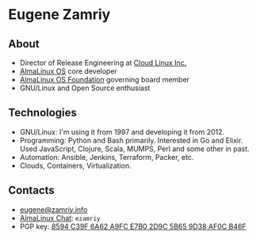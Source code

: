 # Eugene Zamriy


## About

* Director of Release Engineering at [Cloud Linux Inc.](https://www.cloudlinux.com/)
* [AlmaLinux OS](https://almalinux.org/) core developer
* [AlmaLinux OS Foundation](https://almalinux.org/) governing board member
* GNU/Linux and Open Source enthusiast


## Technologies

* GNU/Linux: I'm using it from 1997 and developing it from 2012.
* Programming: Python and Bash primarily. Interested in Go and Elixir. Used JavaScript, Clojure, Scala, MUMPS, Perl and some other in past.
* Automation: Ansible, Jenkins, Terraform, Packer, etc.
* Clouds, Containers, Virtualization.


## Contacts

* [eugene@zamriy.info](mailto:eugene@zamriy.info)
* [AlmaLinux Chat](https://chat.almalinux.org/): `ezamriy`
* PGP key: [8594 C39F 6A62 A9FC E7B0 2D9C 5B65 9D38 AF0C B46F](https://keyoxide.org/8594C39F6A62A9FCE7B02D9C5B659D38AF0CB46F)
